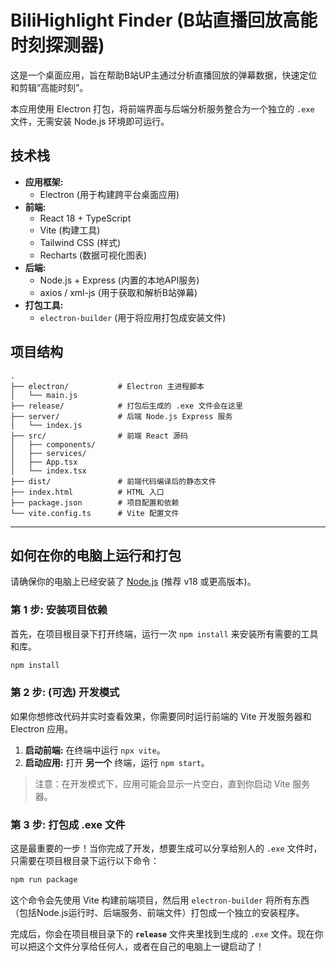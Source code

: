 # BiliHighlight Finder (B站直播回放高能时刻探测器)

这是一个桌面应用，旨在帮助B站UP主通过分析直播回放的弹幕数据，快速定位和剪辑“高能时刻”。

本应用使用 Electron 打包，将前端界面与后端分析服务整合为一个独立的 `.exe` 文件，无需安装 Node.js 环境即可运行。

## 技术栈

-   **应用框架:**
    -   Electron (用于构建跨平台桌面应用)
-   **前端:**
    -   React 18 + TypeScript
    -   Vite (构建工具)
    -   Tailwind CSS (样式)
    -   Recharts (数据可视化图表)
-   **后端:**
    -   Node.js + Express (内置的本地API服务)
    -   axios / xml-js (用于获取和解析B站弹幕)
-   **打包工具:**
    -   `electron-builder` (用于将应用打包成安装文件)

## 项目结构

```
.
├── electron/           # Electron 主进程脚本
│   └── main.js
├── release/            # 打包后生成的 .exe 文件会在这里
├── server/             # 后端 Node.js Express 服务
│   └── index.js
├── src/                # 前端 React 源码
│   ├── components/
│   ├── services/
│   ├── App.tsx
│   └── index.tsx
├── dist/               # 前端代码编译后的静态文件
├── index.html          # HTML 入口
├── package.json        # 项目配置和依赖
└── vite.config.ts      # Vite 配置文件
```

---

## 如何在你的电脑上运行和打包

请确保你的电脑上已经安装了 [Node.js](https://nodejs.org/) (推荐 v18 或更高版本)。

### 第 1 步: 安装项目依赖

首先，在项目根目录下打开终端，运行一次 `npm install` 来安装所有需要的工具和库。

```bash
npm install
```

### 第 2 步: (可选) 开发模式

如果你想修改代码并实时查看效果，你需要同时运行前端的 Vite 开发服务器和 Electron 应用。

1.  **启动前端:** 在终端中运行 `npx vite`。
2.  **启动应用:** 打开 **另一个** 终端，运行 `npm start`。

> 注意：在开发模式下，应用可能会显示一片空白，直到你启动 Vite 服务器。

### 第 3 步: 打包成 .exe 文件

这是最重要的一步！当你完成了开发，想要生成可以分享给别人的 `.exe` 文件时，只需要在项目根目录下运行以下命令：

```bash
npm run package
```

这个命令会先使用 Vite 构建前端项目，然后用 `electron-builder` 将所有东西（包括Node.js运行时、后端服务、前端文件）打包成一个独立的安装程序。

完成后，你会在项目根目录下的 **`release`** 文件夹里找到生成的 `.exe` 文件。现在你可以把这个文件分享给任何人，或者在自己的电脑上一键启动了！
